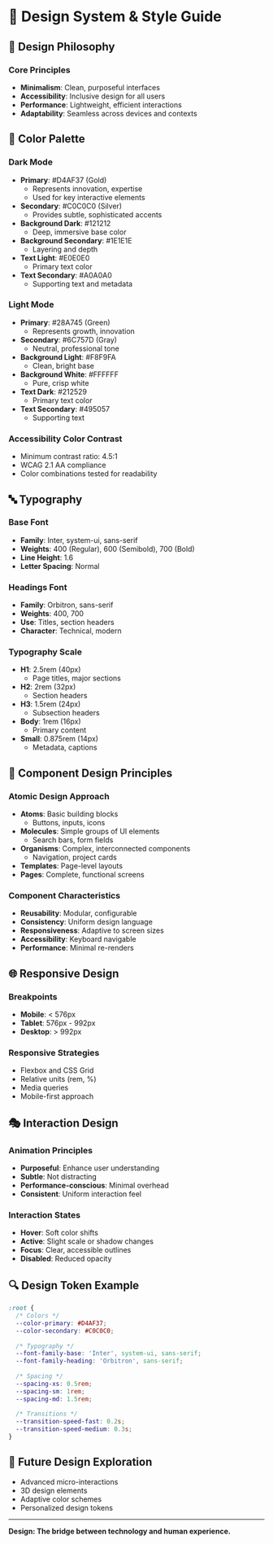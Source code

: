 # 🎨 Design System & Style Guide

## 🌟 Design Philosophy

### Core Principles
- **Minimalism**: Clean, purposeful interfaces
- **Accessibility**: Inclusive design for all users
- **Performance**: Lightweight, efficient interactions
- **Adaptability**: Seamless across devices and contexts

## 🎨 Color Palette

### Dark Mode
- **Primary**: #D4AF37 (Gold)
  - Represents innovation, expertise
  - Used for key interactive elements
- **Secondary**: #C0C0C0 (Silver)
  - Provides subtle, sophisticated accents
- **Background Dark**: #121212
  - Deep, immersive base color
- **Background Secondary**: #1E1E1E
  - Layering and depth
- **Text Light**: #E0E0E0
  - Primary text color
- **Text Secondary**: #A0A0A0
  - Supporting text and metadata

### Light Mode
- **Primary**: #28A745 (Green)
  - Represents growth, innovation
- **Secondary**: #6C757D (Gray)
  - Neutral, professional tone
- **Background Light**: #F8F9FA
  - Clean, bright base
- **Background White**: #FFFFFF
  - Pure, crisp white
- **Text Dark**: #212529
  - Primary text color
- **Text Secondary**: #495057
  - Supporting text

### Accessibility Color Contrast
- Minimum contrast ratio: 4.5:1
- WCAG 2.1 AA compliance
- Color combinations tested for readability

## 🔤 Typography

### Base Font
- **Family**: Inter, system-ui, sans-serif
- **Weights**: 400 (Regular), 600 (Semibold), 700 (Bold)
- **Line Height**: 1.6
- **Letter Spacing**: Normal

### Headings Font
- **Family**: Orbitron, sans-serif
- **Weights**: 400, 700
- **Use**: Titles, section headers
- **Character**: Technical, modern

### Typography Scale
- **H1**: 2.5rem (40px)
  - Page titles, major sections
- **H2**: 2rem (32px)
  - Section headers
- **H3**: 1.5rem (24px)
  - Subsection headers
- **Body**: 1rem (16px)
  - Primary content
- **Small**: 0.875rem (14px)
  - Metadata, captions

## 🧩 Component Design Principles

### Atomic Design Approach
- **Atoms**: Basic building blocks
  - Buttons, inputs, icons
- **Molecules**: Simple groups of UI elements
  - Search bars, form fields
- **Organisms**: Complex, interconnected components
  - Navigation, project cards
- **Templates**: Page-level layouts
- **Pages**: Complete, functional screens

### Component Characteristics
- **Reusability**: Modular, configurable
- **Consistency**: Uniform design language
- **Responsiveness**: Adaptive to screen sizes
- **Accessibility**: Keyboard navigable
- **Performance**: Minimal re-renders

## 🌐 Responsive Design

### Breakpoints
- **Mobile**: < 576px
- **Tablet**: 576px - 992px
- **Desktop**: > 992px

### Responsive Strategies
- Flexbox and CSS Grid
- Relative units (rem, %)
- Media queries
- Mobile-first approach

## 🎭 Interaction Design

### Animation Principles
- **Purposeful**: Enhance user understanding
- **Subtle**: Not distracting
- **Performance-conscious**: Minimal overhead
- **Consistent**: Uniform interaction feel

### Interaction States
- **Hover**: Soft color shifts
- **Active**: Slight scale or shadow changes
- **Focus**: Clear, accessible outlines
- **Disabled**: Reduced opacity

## 🔍 Design Token Example
```css
:root {
  /* Colors */
  --color-primary: #D4AF37;
  --color-secondary: #C0C0C0;
  
  /* Typography */
  --font-family-base: 'Inter', system-ui, sans-serif;
  --font-family-heading: 'Orbitron', sans-serif;
  
  /* Spacing */
  --spacing-xs: 0.5rem;
  --spacing-sm: 1rem;
  --spacing-md: 1.5rem;
  
  /* Transitions */
  --transition-speed-fast: 0.2s;
  --transition-speed-medium: 0.3s;
}
```

## 🚀 Future Design Exploration
- Advanced micro-interactions
- 3D design elements
- Adaptive color schemes
- Personalized design tokens

---

**Design: The bridge between technology and human experience.**
